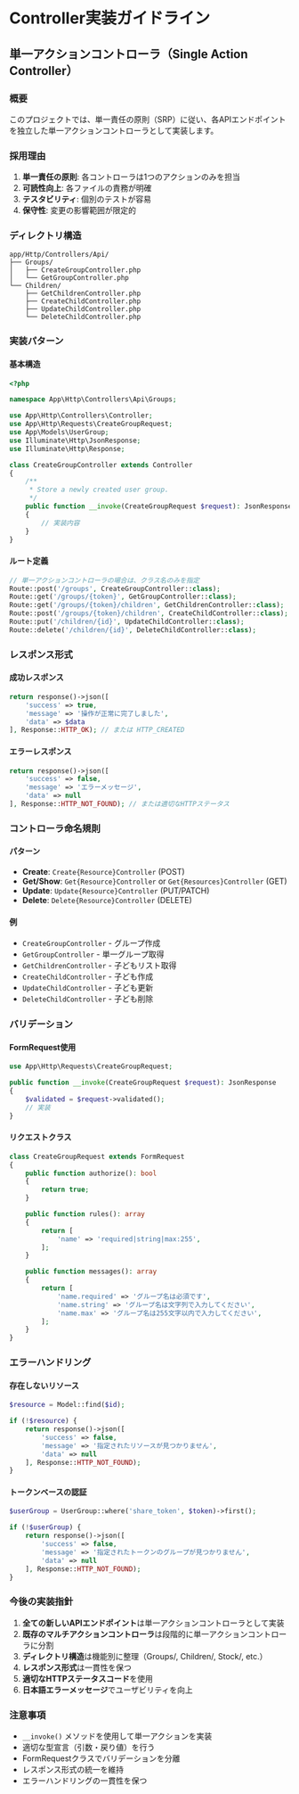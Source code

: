 # Controller実装ガイドライン

## 単一アクションコントローラ（Single Action Controller）

### 概要
このプロジェクトでは、単一責任の原則（SRP）に従い、各APIエンドポイントを独立した単一アクションコントローラとして実装します。

### 採用理由
1. **単一責任の原則**: 各コントローラは1つのアクションのみを担当
2. **可読性向上**: 各ファイルの責務が明確
3. **テスタビリティ**: 個別のテストが容易
4. **保守性**: 変更の影響範囲が限定的

### ディレクトリ構造
```
app/Http/Controllers/Api/
├── Groups/
│   ├── CreateGroupController.php
│   └── GetGroupController.php
└── Children/
    ├── GetChildrenController.php
    ├── CreateChildController.php
    ├── UpdateChildController.php
    └── DeleteChildController.php
```

### 実装パターン

#### 基本構造
```php
<?php

namespace App\Http\Controllers\Api\Groups;

use App\Http\Controllers\Controller;
use App\Http\Requests\CreateGroupRequest;
use App\Models\UserGroup;
use Illuminate\Http\JsonResponse;
use Illuminate\Http\Response;

class CreateGroupController extends Controller
{
    /**
     * Store a newly created user group.
     */
    public function __invoke(CreateGroupRequest $request): JsonResponse
    {
        // 実装内容
    }
}
```

#### ルート定義
```php
// 単一アクションコントローラの場合は、クラス名のみを指定
Route::post('/groups', CreateGroupController::class);
Route::get('/groups/{token}', GetGroupController::class);
Route::get('/groups/{token}/children', GetChildrenController::class);
Route::post('/groups/{token}/children', CreateChildController::class);
Route::put('/children/{id}', UpdateChildController::class);
Route::delete('/children/{id}', DeleteChildController::class);
```

### レスポンス形式

#### 成功レスポンス
```php
return response()->json([
    'success' => true,
    'message' => '操作が正常に完了しました',
    'data' => $data
], Response::HTTP_OK); // または HTTP_CREATED
```

#### エラーレスポンス
```php
return response()->json([
    'success' => false,
    'message' => 'エラーメッセージ',
    'data' => null
], Response::HTTP_NOT_FOUND); // または適切なHTTPステータス
```

### コントローラ命名規則

#### パターン
- **Create**: `Create{Resource}Controller` (POST)
- **Get/Show**: `Get{Resource}Controller` or `Get{Resources}Controller` (GET)
- **Update**: `Update{Resource}Controller` (PUT/PATCH)
- **Delete**: `Delete{Resource}Controller` (DELETE)

#### 例
- `CreateGroupController` - グループ作成
- `GetGroupController` - 単一グループ取得
- `GetChildrenController` - 子どもリスト取得
- `CreateChildController` - 子ども作成
- `UpdateChildController` - 子ども更新
- `DeleteChildController` - 子ども削除

### バリデーション

#### FormRequest使用
```php
use App\Http\Requests\CreateGroupRequest;

public function __invoke(CreateGroupRequest $request): JsonResponse
{
    $validated = $request->validated();
    // 実装
}
```

#### リクエストクラス
```php
class CreateGroupRequest extends FormRequest
{
    public function authorize(): bool
    {
        return true;
    }

    public function rules(): array
    {
        return [
            'name' => 'required|string|max:255',
        ];
    }

    public function messages(): array
    {
        return [
            'name.required' => 'グループ名は必須です',
            'name.string' => 'グループ名は文字列で入力してください',
            'name.max' => 'グループ名は255文字以内で入力してください',
        ];
    }
}
```

### エラーハンドリング

#### 存在しないリソース
```php
$resource = Model::find($id);

if (!$resource) {
    return response()->json([
        'success' => false,
        'message' => '指定されたリソースが見つかりません',
        'data' => null
    ], Response::HTTP_NOT_FOUND);
}
```

#### トークンベースの認証
```php
$userGroup = UserGroup::where('share_token', $token)->first();

if (!$userGroup) {
    return response()->json([
        'success' => false,
        'message' => '指定されたトークンのグループが見つかりません',
        'data' => null
    ], Response::HTTP_NOT_FOUND);
}
```

### 今後の実装指針
1. **全ての新しいAPIエンドポイント**は単一アクションコントローラとして実装
2. **既存のマルチアクションコントローラ**は段階的に単一アクションコントローラに分割
3. **ディレクトリ構造**は機能別に整理（Groups/, Children/, Stock/, etc.）
4. **レスポンス形式**は一貫性を保つ
5. **適切なHTTPステータスコード**を使用
6. **日本語エラーメッセージ**でユーザビリティを向上

### 注意事項
- `__invoke()` メソッドを使用して単一アクションを実装
- 適切な型宣言（引数・戻り値）を行う
- FormRequestクラスでバリデーションを分離
- レスポンス形式の統一を維持
- エラーハンドリングの一貫性を保つ